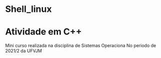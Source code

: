 # Shell_linux
# Atividade em C++
Mini curso realizada na disciplina de Sistemas Operaciona 
No periodo de 2021/2 da UFVJM 
